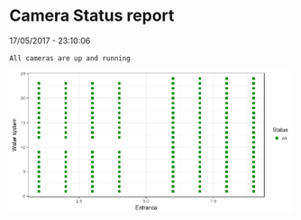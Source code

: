 Camera Status report
================
17/05/2017 - 23:10:06

    All cameras are up and running

![](camreport_files/figure-markdown_github/unnamed-chunk-2-1.png)
